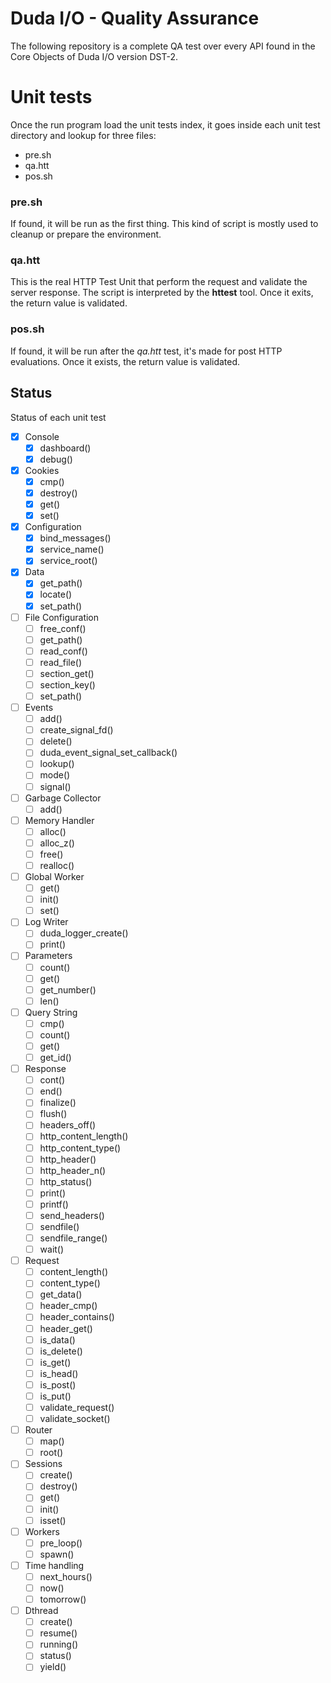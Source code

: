 # Duda I/O - Quality Assurance

The following repository is a complete QA test over every API found in the Core Objects of Duda I/O version DST-2.

# Unit tests

Once the run program load the unit tests index, it goes inside each unit test directory and lookup for three files:

- pre.sh
- qa.htt
- pos.sh

### pre.sh

If found, it will be run as the first thing. This kind of script is mostly used to cleanup or prepare the environment.

### qa.htt

This is the real HTTP Test Unit that perform the request and validate the server response. The script is interpreted by the __httest__ tool. Once it exits, the return value is validated.

### pos.sh

If found, it will be run after the _qa.htt_ test, it's made for post HTTP evaluations. Once it exists, the return value is validated.


## Status

Status of each unit test

- [x] Console
  - [x] dashboard()
  - [x] debug()
- [x] Cookies
  - [x] cmp()
  - [x] destroy()
  - [x] get()
  - [x] set()
- [x] Configuration
  - [x] bind_messages()
  - [x] service_name()
  - [x] service_root()
- [x] Data
  - [x] get_path()
  - [x] locate()
  - [x] set_path()
- [ ] File Configuration
  - [ ] free_conf()
  - [ ] get_path()
  - [ ] read_conf()
  - [ ] read_file()
  - [ ] section_get()
  - [ ] section_key()
  - [ ] set_path()
- [ ] Events
  - [ ] add()
  - [ ] create_signal_fd()
  - [ ] delete()
  - [ ] duda_event_signal_set_callback()
  - [ ] lookup()
  - [ ] mode()
  - [ ] signal()
- [ ] Garbage Collector
  - [ ] add()
- [ ] Memory Handler
  - [ ] alloc()
  - [ ] alloc_z()
  - [ ] free()
  - [ ] realloc()
- [ ] Global Worker
  - [ ] get()
  - [ ] init()
  - [ ] set()
- [ ] Log Writer
  - [ ] duda_logger_create()
  - [ ] print()
- [ ] Parameters
  - [ ] count()
  - [ ] get()
  - [ ] get_number()
  - [ ] len()
- [ ] Query String
  - [ ] cmp()
  - [ ] count()
  - [ ] get()
  - [ ] get_id()
- [ ] Response
  - [ ] cont()
  - [ ] end()
  - [ ] finalize()
  - [ ] flush()
  - [ ] headers_off()
  - [ ] http_content_length()
  - [ ] http_content_type()
  - [ ] http_header()
  - [ ] http_header_n()
  - [ ] http_status()
  - [ ] print()
  - [ ] printf()
  - [ ] send_headers()
  - [ ] sendfile()
  - [ ] sendfile_range()
  - [ ] wait()
- [ ] Request
  - [ ] content_length()
  - [ ] content_type()
  - [ ] get_data()
  - [ ] header_cmp()
  - [ ] header_contains()
  - [ ] header_get()
  - [ ] is_data()
  - [ ] is_delete()
  - [ ] is_get()
  - [ ] is_head()
  - [ ] is_post()
  - [ ] is_put()
  - [ ] validate_request()
  - [ ] validate_socket()
- [ ] Router
  - [ ] map()
  - [ ] root()
- [ ] Sessions
  - [ ] create()
  - [ ] destroy()
  - [ ] get()
  - [ ] init()
  - [ ] isset()
- [ ] Workers
  - [ ] pre_loop()
  - [ ] spawn()
- [ ] Time handling
  - [ ] next_hours()
  - [ ] now()
  - [ ] tomorrow()
- [ ] Dthread
  - [ ] create()
  - [ ] resume()
  - [ ] running()
  - [ ] status()
  - [ ] yield()
